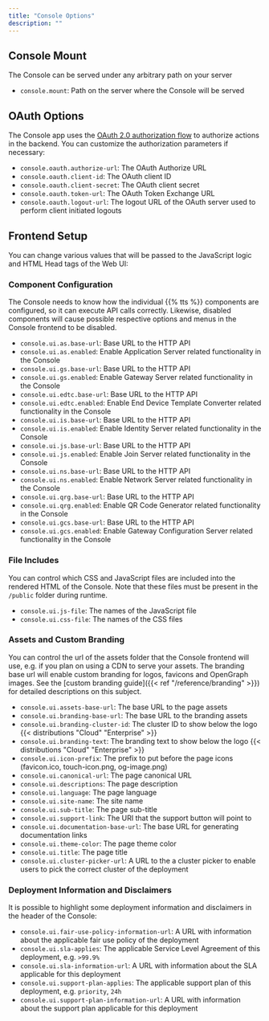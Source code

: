```yaml
---
title: "Console Options"
description: ""
---
```


## Console Mount

The Console can be served under any arbitrary path on your server

- `console.mount`: Path on the server where the Console will be served

## OAuth Options

The Console app uses the [OAuth 2.0 authorization flow](https://en.wikipedia.org/wiki/OAuth#OAuth_2.0_2) to authorize actions in the backend. You can customize the authorization parameters if necessary:

- `console.oauth.authorize-url`: The OAuth Authorize URL
- `console.oauth.client-id`: The OAuth client ID
- `console.oauth.client-secret`: The OAuth client secret
- `console.oauth.token-url`: The OAuth Token Exchange URL
- `console.oauth.logout-url`: The logout URL of the OAuth server used to perform client initiated logouts

## Frontend Setup

You can change various values that will be passed to the JavaScript logic and HTML Head tags of the Web UI:

### Component Configuration

The Console needs to know how the individual {{% tts %}} components are configured, so it can execute API calls correctly. Likewise, disabled components will cause possible respective options and menus in the Console frontend to be disabled.

- `console.ui.as.base-url`: Base URL to the HTTP API
- `console.ui.as.enabled`: Enable Application Server related functionality in the Console
- `console.ui.gs.base-url`: Base URL to the HTTP API
- `console.ui.gs.enabled`: Enable Gateway Server related functionality in the Console
- `console.ui.edtc.base-url`: Base URL to the HTTP API
- `console.ui.edtc.enabled`: Enable End Device Template Converter related functionality in the Console
- `console.ui.is.base-url`: Base URL to the HTTP API
- `console.ui.is.enabled`: Enable Identity Server related functionality in the Console
- `console.ui.js.base-url`: Base URL to the HTTP API
- `console.ui.js.enabled`: Enable Join Server related functionality in the Console
- `console.ui.ns.base-url`: Base URL to the HTTP API
- `console.ui.ns.enabled`: Enable Network Server related functionality in the Console
- `console.ui.qrg.base-url`: Base URL to the HTTP API
- `console.ui.qrg.enabled`: Enable QR Code Generator related functionality in the Console
- `console.ui.gcs.base-url`: Base URL to the HTTP API
- `console.ui.gcs.enabled`: Enable Gateway Configuration Server related functionality in the Console

### File Includes

You can control which CSS and JavaScript files are included into the rendered HTML of the Console. Note that these files must be present in the `/public` folder during runtime. 

- `console.ui.js-file`: The names of the JavaScript file
- `console.ui.css-file`: The names of the CSS files

### Assets and Custom Branding

You can control the url of the assets folder that the Console frontend will use, e.g. if you plan on using a CDN to serve your assets. The branding base url will enable custom branding for logos, favicons and OpenGraph images. See the [custom branding guide]({{< ref "/reference/branding" >}}) for detailed descriptions on this subject.

- `console.ui.assets-base-url`: The base URL to the page assets
- `console.ui.branding-base-url`: The base URL to the branding assets
- `console.ui.branding-cluster-id`: The cluster ID to show below the logo {{< distributions "Cloud" "Enterprise" >}}
- `console.ui.branding-text`: The branding text to show below the logo {{< distributions "Cloud" "Enterprise" >}}
- `console.ui.icon-prefix`: The prefix to put before the page icons (favicon.ico, touch-icon.png, og-image.png)
- `console.ui.canonical-url`: The page canonical URL
- `console.ui.descriptions`: The page description
- `console.ui.language`: The page language
- `console.ui.site-name`: The site name
- `console.ui.sub-title`: The page sub-title
- `console.ui.support-link`: The URI that the support button will point to
- `console.ui.documentation-base-url`: The base URL for generating documentation links
- `console.ui.theme-color`: The page theme color
- `console.ui.title`: The page title
- `console.ui.cluster-picker-url`: A URL to the a cluster picker to enable users to pick the correct cluster of the deployment

### Deployment Information and Disclaimers

It is possible to highlight some deployment information and disclaimers in the header of the Console:

- `console.ui.fair-use-policy-information-url`: A URL with information about the applicable fair use policy of the deployment
- `console.ui.sla-applies`: The applicable Service Level Agreement of this deployment, e.g. `>99.9%`
- `console.ui.sla-information-url`: A URL with information about the SLA applicable for this deployment
- `console.ui.support-plan-applies`: The applicable support plan of this deployment, e.g. `priority`, `24h`
- `console.ui.support-plan-information-url`: A URL with information about the support plan applicable for this deployment
